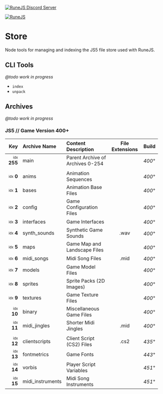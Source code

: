 [![RuneJS Discord Server](https://img.shields.io/discord/678751302297059336?label=RuneJS%20Discord&logo=discord)](https://discord.gg/5P74nSh)

[![RuneJS](https://i.imgur.com/QSXNzwC.png)](https://github.com/runejs/)

# Store

Node tools for managing and indexing the JS5 file store used with RuneJS.

## CLI Tools
_@todo work in progress_

- `index`
- `unpack`

## Archives
_@todo work in progress_

### JS5 // Game Version 400+

|                               Key | Archive Name     | Content Description              | File Extensions |       Build       |
|----------------------------------:|:-----------------|:---------------------------------|:---------------:|:-----------------:|
| <sub><sup>idx</sup></sub> **255** | main             | Parent Archive of Archives 0-254 |                 | _400_<sup>+</sup> |
|                                   |                  |                                  |                 |                   |
|   <sub><sup>idx</sup></sub> **0** | anims            | Animation Sequences              |                 | _400_<sup>+</sup> |
|   <sub><sup>idx</sup></sub> **1** | bases            | Animation Base Files             |                 | _400_<sup>+</sup> |
|   <sub><sup>idx</sup></sub> **2** | config           | Game Configuration Files         |                 | _400_<sup>+</sup> |
|   <sub><sup>idx</sup></sub> **3** | interfaces       | Game Interfaces                  |                 | _400_<sup>+</sup> |
|   <sub><sup>idx</sup></sub> **4** | synth_sounds     | Synthetic Game Sounds            |      .wav       | _400_<sup>+</sup> |
|   <sub><sup>idx</sup></sub> **5** | maps             | Game Map and Landscape Files     |                 | _400_<sup>+</sup> |
|   <sub><sup>idx</sup></sub> **6** | midi_songs       | Midi Song Files                  |      .mid       | _400_<sup>+</sup> |
|   <sub><sup>idx</sup></sub> **7** | models           | Game Model Files                 |                 | _400_<sup>+</sup> |
|   <sub><sup>idx</sup></sub> **8** | sprites          | Sprite Packs (2D Images)         |                 | _400_<sup>+</sup> |
|   <sub><sup>idx</sup></sub> **9** | textures         | Game Texture Files               |                 | _400_<sup>+</sup> |
|  <sub><sup>idx</sup></sub> **10** | binary           | Miscellaneous Game Files         |                 | _400_<sup>+</sup> |
|  <sub><sup>idx</sup></sub> **11** | midi_jingles     | Shorter Midi Jingles             |      .mid       | _400_<sup>+</sup> |
|                                   |                  |                                  |                 |                   |
|  <sub><sup>idx</sup></sub> **12** | clientscripts    | Client Script (CS2) Files        |      .cs2       | _435_<sup>+</sup> |
|  <sub><sup>idx</sup></sub> **13** | fontmetrics      | Game Fonts                       |                 | _443_<sup>+</sup> |
|  <sub><sup>idx</sup></sub> **14** | vorbis           | Player Script Variables          |                 | _451_<sup>+</sup> |
|  <sub><sup>idx</sup></sub> **15** | midi_instruments | Midi Song Instruments            |                 | _451_<sup>+</sup> |
